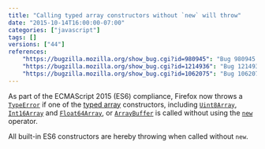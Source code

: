 ```yaml
---
title: "Calling typed array constructors without `new` will throw"
date: "2015-10-14T16:00:00-07:00"
categories: ["javascript"]
tags: []
versions: ["44"]
references:
    "https://bugzilla.mozilla.org/show_bug.cgi?id=980945": "Bug 980945 - Typed array constructors should not work without \"new\" per spec"
    "https://bugzilla.mozilla.org/show_bug.cgi?id=1214936": "Bug 1214936 - Make the ArrayBuffer constructor throw if invoked without 'new'"
    "https://bugzilla.mozilla.org/show_bug.cgi?id=1062075": "Bug 1062075 - Throw for ES6 built-in constructors called without `new`"
---
```

As part of the ECMAScript 2015 (ES6) compliance, Firefox now throws a [`TypeError`](https://developer.mozilla.org/en-US/docs/Web/JavaScript/Reference/Global_Objects/TypeError) if one of the [typed array](https://developer.mozilla.org/en-US/docs/Web/JavaScript/Typed_arrays) constructors, including [`Uint8Array`](https://developer.mozilla.org/en-US/docs/Web/JavaScript/Reference/Global_Objects/Uint8Array), [`Int16Array`](https://developer.mozilla.org/en-US/docs/Web/JavaScript/Reference/Global_Objects/Int16Array) and [`Float64Array`](https://developer.mozilla.org/en-US/docs/Web/JavaScript/Reference/Global_Objects/Float64Array), or [`ArrayBuffer`](https://developer.mozilla.org/en-US/docs/Web/JavaScript/Reference/Global_Objects/ArrayBuffer) is called without using the [`new`](https://developer.mozilla.org/en-US/docs/Web/JavaScript/Reference/Operators/new) operator.

All built-in ES6 constructors are hereby throwing when called without `new`.
